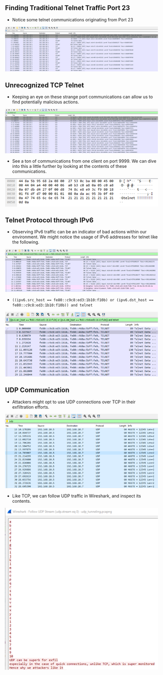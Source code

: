 ## **Finding Traditional Telnet Traffic Port 23**

- Notice some telnet communications originating from Port 23

![](../../Image/image%2021.png)

## **Unrecognized TCP Telnet**

- Keeping an eye on these strange port communications can allow us to find potentially malicious actions.

![](../../Image/image%201%2017.png)

- See a ton of communications from one client on port 9999. We can dive into this a little further by looking at the contents of these communications.

![](../../Image/image%202%2012.png)

## **Telnet Protocol through IPv6**

- Observing IPv6 traffic can be an indicator of bad actions within our environment. We might notice the usage of IPv6 addresses for telnet like the following.

![](../../Image/image%203%208.png)

- `((ipv6.src_host == fe80::c9c8:ed3:1b10:f10b) or (ipv6.dst_host == fe80::c9c8:ed3:1b10:f10b)) and telnet`

![](../../Image/image%204%206.png)

## UDP Communication

- Attackers might opt to use UDP connections over TCP in their exfiltration efforts.

![](../../Image/image%205%204.png)

- Like TCP, we can follow UDP traffic in Wireshark, and inspect its contents.

![](../../Image/image%206%203.png)
